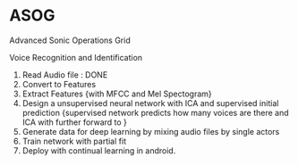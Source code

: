 # ASOG
Advanced Sonic Operations Grid

Voice Recognition and Identification

1. Read Audio file : DONE
2. Convert to Features 
3. Extract Features {with MFCC and Mel Spectogram}
4. Design a unsupervised neural network with ICA and supervised initial prediction {supervised network predicts how many voices are there and ICA with further forward to }
5. Generate data for deep learning by mixing audio files by single actors
6. Train network with partial fit
7. Deploy with continual learning in android.
